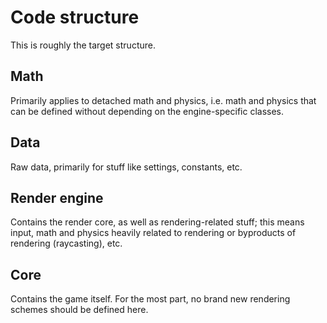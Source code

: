 # Code structure

This is roughly the target structure.

## Math

Primarily applies to detached math and physics, i.e. math and physics that can be defined without depending on the engine-specific classes.

## Data

Raw data, primarily for stuff like settings, constants, etc.

## Render engine

Contains the render core, as well as rendering-related stuff; this means input, math and physics heavily related to rendering or byproducts of rendering (raycasting), etc.

## Core

Contains the game itself. For the most part, no brand new rendering schemes should be defined here. 
